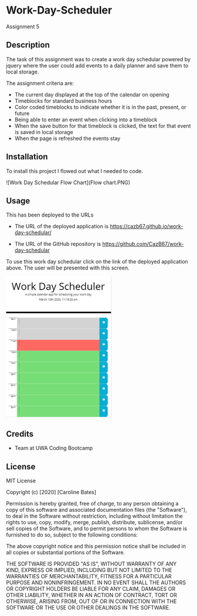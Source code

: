 # Work-Day-Scheduler
Assignment 5

## Description
The task of this assignment was to create a work day schedular powered by jquery where the user could add events to a daily planner and save them to local storage.

The assignment criteria are:
* The current day displayed at the top of the calendar on opening
* Timeblocks for standard business hours
* Color coded timeblocks to indicate whether it is in the past, present, or future
* Being able to enter an event when clicking into a timeblock  
* When the save button for that timeblock is clicked, the text for that event is saved in local storage
* When the page is refreshed the events stay


## Installation
To install this project I flowed out what I needed to code.

![Work Day Schedular Flow Chart](Flow chart.PNG)


## Usage
This has been deployed to the URLs 

* The URL of the deployed application is https://cazb67.github.io/work-day-schedular/

* The URL of the GitHub repository is https://github.com/CazB67/work-day-schedular

To use this work day schedular click on the link of the deployed application above. The user will be presented with this screen.

![Work Day Schedular](Capture.PNG)

## Credits
* Team at UWA Coding Bootcamp

## License
MIT License

Copyright (c) [2020] [Caroline Bates]

Permission is hereby granted, free of charge, to any person obtaining a copy
of this software and associated documentation files (the "Software"), to deal
in the Software without restriction, including without limitation the rights
to use, copy, modify, merge, publish, distribute, sublicense, and/or sell
copies of the Software, and to permit persons to whom the Software is
furnished to do so, subject to the following conditions:

The above copyright notice and this permission notice shall be included in all
copies or substantial portions of the Software.

THE SOFTWARE IS PROVIDED "AS IS", WITHOUT WARRANTY OF ANY KIND, EXPRESS OR
IMPLIED, INCLUDING BUT NOT LIMITED TO THE WARRANTIES OF MERCHANTABILITY,
FITNESS FOR A PARTICULAR PURPOSE AND NONINFRINGEMENT. IN NO EVENT SHALL THE
AUTHORS OR COPYRIGHT HOLDERS BE LIABLE FOR ANY CLAIM, DAMAGES OR OTHER
LIABILITY, WHETHER IN AN ACTION OF CONTRACT, TORT OR OTHERWISE, ARISING FROM,
OUT OF OR IN CONNECTION WITH THE SOFTWARE OR THE USE OR OTHER DEALINGS IN THE
SOFTWARE.
